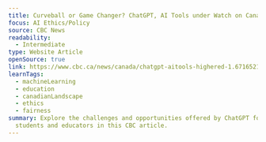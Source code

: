 ```yaml
---
title: Curveball or Game Changer? ChatGPT, AI Tools under Watch on Canadian Campuses
focus: AI Ethics/Policy
source: CBC News
readability:
  - Intermediate
type: Website Article
openSource: true
link: https://www.cbc.ca/news/canada/chatgpt-aitools-highered-1.6716521
learnTags:
  - machineLearning
  - education
  - canadianLandscape
  - ethics
  - fairness
summary: Explore the challenges and opportunities offered by ChatGPT for
  students and educators in this CBC article.
---
```

